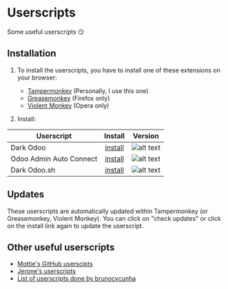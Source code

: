 # Userscripts

Some useful userscripts :smirk:

## Installation

1. To install the userscripts, you have to install one of these extensions on your browser:
   * [Tampermonkey](https://www.tampermonkey.net/) (Personally, I use this one)
   * [Greasemonkey](https://addons.mozilla.org/en-US/firefox/addon/greasemonkey/) (Firefox only)
   * [Violent Monkey](https://addons.opera.com/en/extensions/details/violent-monkey/) (Opera only)

2. Install:

| Userscript              | Install            | Version                                                                                |
|-------------------------|:------------------:|:-------------------------------------------------------------------------------------:|
| Dark Odoo               | [install][doo-raw] | ![alt text](https://img.shields.io/badge/Version-Beta-C4246A.svg "Version Beta") |
| Odoo Admin Auto Connect | [install][aac-raw] | ![alt text](https://img.shields.io/badge/Version-1.0-C4246A.svg "Version 1.0")   |
| Dark Odoo.sh            | [install][dsh-raw] | ![alt text](https://img.shields.io/badge/Version-Beta-C4246A.svg "Version Beta") |

[doo-raw]: https://github.com/Maurin3/userscripts/raw/master/dark-odoo.user.js
[aac-raw]: https://github.com/Maurin3/userscripts/raw/master/odoo-admin-auto-connect.user.js
[dsh-raw]: https://github.com/Maurin3/userscripts/raw/master/dark-odoo-sh.user.js

## Updates

These userscripts are automatically updated within Tampermonkey (or Greasemonkey, Violent Monkey). You can click on "check updates" or click on the install link again to update the userscript.

## Other useful userscripts

* [Mottie's GitHub userscipts](https://github.com/Mottie/GitHub-userscripts)
* [Jerone's userscripts](https://github.com/jerone/UserScripts)
* [List of userscripts done by brunocvcunha](https://github.com/brunocvcunha/awesome-userscripts)
